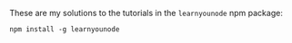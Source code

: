 These are my solutions to the tutorials in the `learnyounode` npm package:
    
    npm install -g learnyounode
	
